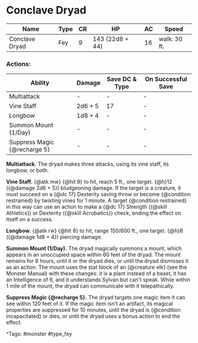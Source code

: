 # Conclave Dryad

| Name | Type | CR | HP | AC | Speed |
|------|------|----|----|----|-------|
| Conclave Dryad | Fey | 9 | 143 (22d8 + 44) | 16 | walk: 30 ft. |

### Actions:

| Ability | Damage | Save DC & Type | On Successful Save |
|---------|--------|----------------|--------------------|
| Multiattack | - | - | - |
| Vine Staff | 2d6 + 5 | 17 | - |
| Longbow | 1d8 + 4 | - | - |
| Summon Mount (1/Day) | - | - | - |
| Suppress Magic {@recharge 5} | - | - | - |


**Multiattack.** The dryad makes three attacks, using its vine staff, its longbow, or both.

**Vine Staff.** {@atk mw} {@hit 9} to hit, reach 5 ft., one target. {@h}12 ({@damage 2d6 + 5}) bludgeoning damage. If the target is a creature, it must succeed on a {@dc 17} Dexterity saving throw or become {@condition restrained} by twisting vines for 1 minute. A target {@condition restrained} in this way can use an action to make a {@dc 17} Strength ({@skill Athletics}) or Dexterity ({@skill Acrobatics}) check, ending the effect on itself on a success.

**Longbow.** {@atk rw} {@hit 8} to hit, range 150/600 ft., one target. {@h}8 ({@damage 1d8 + 4}) piercing damage.

**Summon Mount (1/Day).** The dryad magically summons a mount, which appears in an unoccupied space within 60 feet of the dryad. The mount remains for 8 hours, until it or the dryad dies, or until the dryad dismisses it as an action. The mount uses the stat block of an {@creature elk} (see the Monster Manual) with these changes: it is a plant instead of a beast, it has an Intelligence of 6, and it understands Sylvan but can't speak. While within 1 mile of the mount, the dryad can communicate with it telepathically.

**Suppress Magic {@recharge 5}.** The dryad targets one magic item it can see within 120 feet of it. If the magic item isn't an artifact, its magical properties are suppressed for 10 minutes, until the dryad is {@condition incapacitated} or dies, or until the dryad uses a bonus action to end the effect.

^Tags: #monster #type_fey